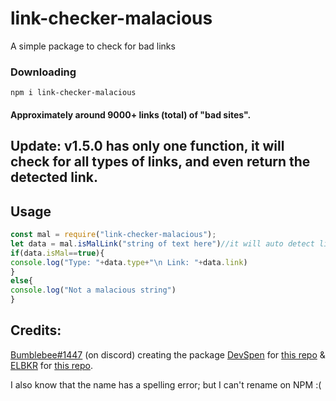 # link-checker-malacious
A simple package to check for bad links

### Downloading
```
npm i link-checker-malacious
```

#### Approximately around 9000+ links (total) of "bad sites".

## Update: v1.5.0 has only one function, it will check for all types of links, and even return the detected link.
## Usage
  ```js
const mal = require("link-checker-malacious");
let data = mal.isMalLink("string of text here")//it will auto detect links in it and scan those links
if(data.isMal==true){
  console.log("Type: "+data.type+"\n Link: "+data.link)
}
else{
  console.log("Not a malacious string")
}
```
## Credits: 
[Bumblebee#1447](https://discord.com/users/818377414367379487) (on discord) creating the package
[DevSpen](https://github.com/DevSpen) for [this repo](https://github.com/DevSpen/links) & [ELBKR](https://github.com/elbkr) for [this repo](https://github.com/elbkr/bad-websites).

I also know that the name has a spelling error; but I can't rename on NPM :(
